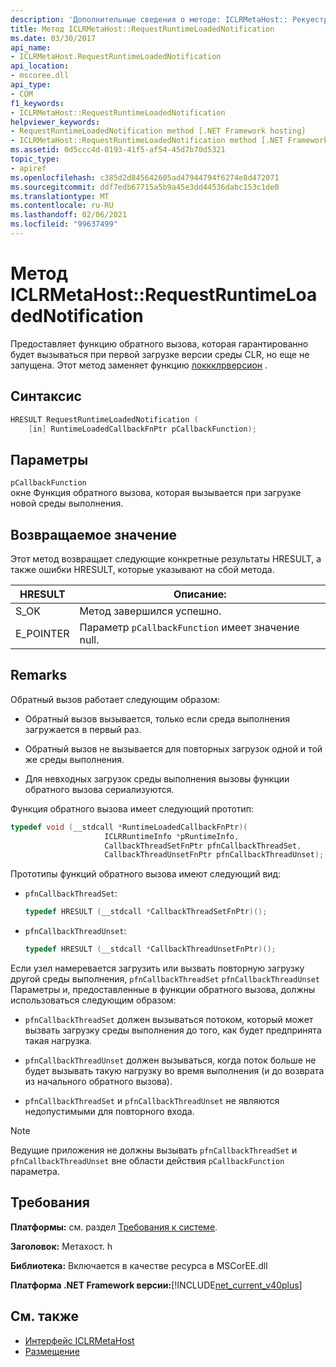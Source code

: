 ```yaml
---
description: 'Дополнительные сведения о методе: ICLRMetaHost:: Рекуеструнтимелоадеднотификатион'
title: Метод ICLRMetaHost::RequestRuntimeLoadedNotification
ms.date: 03/30/2017
api_name:
- ICLRMetaHost.RequestRuntimeLoadedNotification
api_location:
- mscoree.dll
api_type:
- COM
f1_keywords:
- ICLRMetaHost::RequestRuntimeLoadedNotification
helpviewer_keywords:
- RequestRuntimeLoadedNotification method [.NET Framework hosting]
- ICLRMetaHost::RequestRuntimeLoadedNotification method [.NET Framework hosting]
ms.assetid: 0d5ccc4d-0193-41f5-af54-45d7b70d5321
topic_type:
- apiref
ms.openlocfilehash: c385d2d845642605ad47944794f6274e8d472071
ms.sourcegitcommit: ddf7edb67715a5b9a45e3dd44536dabc153c1de0
ms.translationtype: MT
ms.contentlocale: ru-RU
ms.lasthandoff: 02/06/2021
ms.locfileid: "99637499"
---
```

# <a name="iclrmetahostrequestruntimeloadednotification-method"></a>Метод ICLRMetaHost::RequestRuntimeLoadedNotification

Предоставляет функцию обратного вызова, которая гарантированно будет вызываться при первой загрузке версии среды CLR, но еще не запущена. Этот метод заменяет функцию [локкклрверсион](lockclrversion-function.md) .  
  
## <a name="syntax"></a>Синтаксис  
  
```cpp  
HRESULT RequestRuntimeLoadedNotification (  
    [in] RuntimeLoadedCallbackFnPtr pCallbackFunction);  
```  
  
## <a name="parameters"></a>Параметры  

 `pCallbackFunction`  
 окне Функция обратного вызова, которая вызывается при загрузке новой среды выполнения.  
  
## <a name="return-value"></a>Возвращаемое значение  

 Этот метод возвращает следующие конкретные результаты HRESULT, а также ошибки HRESULT, которые указывают на сбой метода.  
  
|HRESULT|Описание:|  
|-------------|-----------------|  
|S_OK|Метод завершился успешно.|  
|E_POINTER|Параметр `pCallbackFunction` имеет значение null.|  
  
## <a name="remarks"></a>Remarks  

 Обратный вызов работает следующим образом:  
  
- Обратный вызов вызывается, только если среда выполнения загружается в первый раз.  
  
- Обратный вызов не вызывается для повторных загрузок одной и той же среды выполнения.  
  
- Для невходных загрузок среды выполнения вызовы функции обратного вызова сериализуются.  
  
 Функция обратного вызова имеет следующий прототип:  
  
```cpp  
typedef void (__stdcall *RuntimeLoadedCallbackFnPtr)(  
                     ICLRRuntimeInfo *pRuntimeInfo,  
                     CallbackThreadSetFnPtr pfnCallbackThreadSet,  
                     CallbackThreadUnsetFnPtr pfnCallbackThreadUnset);  
```  
  
 Прототипы функций обратного вызова имеют следующий вид:  
  
- `pfnCallbackThreadSet`:  
  
    ```cpp  
    typedef HRESULT (__stdcall *CallbackThreadSetFnPtr)();  
    ```  
  
- `pfnCallbackThreadUnset`:  
  
    ```cpp  
    typedef HRESULT (__stdcall *CallbackThreadUnsetFnPtr)();  
    ```  
  
 Если узел намеревается загрузить или вызвать повторную загрузку другой среды выполнения, `pfnCallbackThreadSet` `pfnCallbackThreadUnset` Параметры и, предоставленные в функции обратного вызова, должны использоваться следующим образом:  
  
- `pfnCallbackThreadSet` должен вызываться потоком, который может вызвать загрузку среды выполнения до того, как будет предпринята такая нагрузка.  
  
- `pfnCallbackThreadUnset` должен вызываться, когда поток больше не будет вызывать такую нагрузку во время выполнения (и до возврата из начального обратного вызова).  
  
- `pfnCallbackThreadSet` и `pfnCallbackThreadUnset` не являются недопустимыми для повторного входа.  
  
> [!NOTE]
> Ведущие приложения не должны вызывать `pfnCallbackThreadSet` и `pfnCallbackThreadUnset` вне области действия `pCallbackFunction` параметра.  
  
## <a name="requirements"></a>Требования  

 **Платформы:** см. раздел [Требования к системе](../../get-started/system-requirements.md).  
  
 **Заголовок:** Метахост. h  
  
 **Библиотека:** Включается в качестве ресурса в MSCorEE.dll  
  
 **Платформа .NET Framework версии:**[!INCLUDE[net_current_v40plus](../../../../includes/net-current-v40plus-md.md)]  
  
## <a name="see-also"></a>См. также

- [Интерфейс ICLRMetaHost](iclrmetahost-interface.md)
- [Размещение](index.md)
